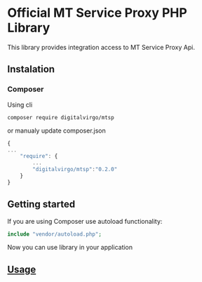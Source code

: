 # Official MT Service Proxy PHP Library

This library provides integration access to MT Service Proxy Api.


## Instalation
### Composer 
Using cli
```
composer require digitalvirgo/mtsp
```      

or manualy update composer.json
```javascript
{
...
    "require": {
        ...
        "digitalvirgo/mtsp":"0.2.0"
    }
}
```

## Getting started
If you are using Composer use autoload functionality:
```php
include "vendor/autoload.php";
```

Now you can use library in your application

## [Usage](docs/)